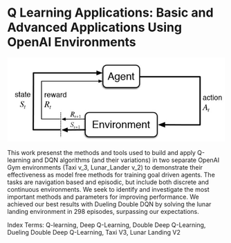 # Q Learning Applications: Basic and Advanced Applications Using OpenAI Environments


![](images/rl.jpg)

This work presenst the methods and tools used to build and apply Q-learning and DQN algorithms (and their variations) 
in two separate OpenAI Gym environments (Taxi v_3, Lunar_Lander v_2) to demonstrate their effectiveness as model 
free methods for training goal driven agents. The tasks are navigation based and episodic, but include both discrete 
and continuous environments. We seek to identify and investigate the most important methods and parameters for improving
performance. We achieved our best results with Dueling Double DQN by solving the lunar landing environment in 298 episodes, 
surpassing our expectations. 

Index Terms:  Q-learning, Deep Q-Learning, Double Deep Q-Learning, Dueling Double Deep Q-Learning, Taxi V3, Lunar Landing V2





